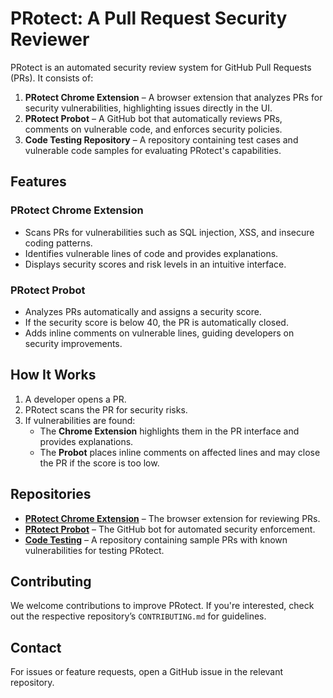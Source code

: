 # PRotect: A Pull Request Security Reviewer

PRotect is an automated security review system for GitHub Pull Requests (PRs). It consists of:  
1. **PRotect Chrome Extension** – A browser extension that analyzes PRs for security vulnerabilities, highlighting issues directly in the UI.  
2. **PRotect Probot** – A GitHub bot that automatically reviews PRs, comments on vulnerable code, and enforces security policies.  
3. **Code Testing Repository** – A repository containing test cases and vulnerable code samples for evaluating PRotect's capabilities.  

## Features  

### PRotect Chrome Extension  
- Scans PRs for vulnerabilities such as SQL injection, XSS, and insecure coding patterns.  
- Identifies vulnerable lines of code and provides explanations.  
- Displays security scores and risk levels in an intuitive interface.  

### PRotect Probot  
- Analyzes PRs automatically and assigns a security score.  
- If the security score is below 40, the PR is automatically closed.  
- Adds inline comments on vulnerable lines, guiding developers on security improvements.  

## How It Works  
1. A developer opens a PR.  
2. PRotect scans the PR for security risks.  
3. If vulnerabilities are found:  
   - The **Chrome Extension** highlights them in the PR interface and provides explanations.  
   - The **Probot** places inline comments on affected lines and may close the PR if the score is too low.  

## Repositories  
- **[PRotect Chrome Extension](https://github.com/PYRAG-PRotect/Extension_v_2)** – The browser extension for reviewing PRs.  
- **[PRotect Probot](https://github.com/PYRAG-PRotect/Probot)** – The GitHub bot for automated security enforcement.  
- **[Code Testing](https://github.com/PYRAG-PRotect/Code_For_Testing)** – A repository containing sample PRs with known vulnerabilities for testing PRotect.  

## Contributing  
We welcome contributions to improve PRotect. If you're interested, check out the respective repository’s `CONTRIBUTING.md` for guidelines.  

## Contact  
For issues or feature requests, open a GitHub issue in the relevant repository.  
